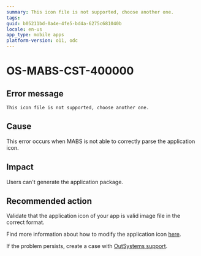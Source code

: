 ```yaml
---
summary: This icon file is not supported, choose another one.
tags:
guid: b05211bd-0a4e-4fe5-bd4a-6275c681040b
locale: en-us
app_type: mobile apps
platform-version: o11, odc
---
```


# OS-MABS-CST-400000

## Error message

`This icon file is not supported, choose another one.`

## Cause

This error occurs when MABS is not able to correctly parse the application icon.

## Impact

Users can't generate the application package.

## Recommended action
Validate that the application icon of your app is valid image file in the correct format.

Find more information about how to modify the application icon [here](https://success.outsystems.com/Documentation/11/Delivering_Mobile_Apps/Customize_Your_Mobile_App/Modify_the_App_Icon).

If the problem persists, create a case with [OutSystems support](https://www.outsystems.com/support/portal/open-support-case?ErrorCode=OS-MABS-CST-40000).
